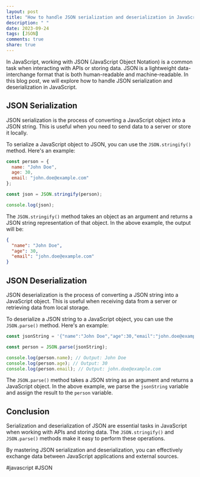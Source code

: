 ```yaml
---
layout: post
title: "How to handle JSON serialization and deserialization in JavaScript."
description: " "
date: 2023-09-24
tags: [JSON]
comments: true
share: true
---
```


In JavaScript, working with JSON (JavaScript Object Notation) is a common task when interacting with APIs or storing data. JSON is a lightweight data-interchange format that is both human-readable and machine-readable. In this blog post, we will explore how to handle JSON serialization and deserialization in JavaScript.

## JSON Serialization

JSON serialization is the process of converting a JavaScript object into a JSON string. This is useful when you need to send data to a server or store it locally.

To serialize a JavaScript object to JSON, you can use the `JSON.stringify()` method. Here's an example:

```javascript
const person = {
  name: "John Doe",
  age: 30,
  email: "john.doe@example.com"
};

const json = JSON.stringify(person);

console.log(json);
```

The `JSON.stringify()` method takes an object as an argument and returns a JSON string representation of that object. In the above example, the output will be:

```json
{
  "name": "John Doe",
  "age": 30,
  "email": "john.doe@example.com"
}
```

## JSON Deserialization

JSON deserialization is the process of converting a JSON string into a JavaScript object. This is useful when receiving data from a server or retrieving data from local storage.

To deserialize a JSON string to a JavaScript object, you can use the `JSON.parse()` method. Here's an example:

```javascript
const jsonString = '{"name":"John Doe","age":30,"email":"john.doe@example.com"}';

const person = JSON.parse(jsonString);

console.log(person.name); // Output: John Doe
console.log(person.age); // Output: 30
console.log(person.email); // Output: john.doe@example.com
```

The `JSON.parse()` method takes a JSON string as an argument and returns a JavaScript object. In the above example, we parse the `jsonString` variable and assign the result to the `person` variable.

## Conclusion

Serialization and deserialization of JSON are essential tasks in JavaScript when working with APIs and storing data. The `JSON.stringify()` and `JSON.parse()` methods make it easy to perform these operations.

By mastering JSON serialization and deserialization, you can effectively exchange data between JavaScript applications and external sources.

#javascript #JSON